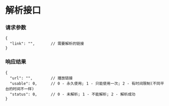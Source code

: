 # 解析接口

### 请求参数

```json5
{
  "link": "",       // 需要解析的链接
}
```

### 响应结果

```json5
{
  "url": "",        // 播放链接
  "usable": 0,      // 0 - 永久使用; 1 - 只能使用一次; 2 - 有时间限制(不同平台的时间不一样)
  "status": 0,      // 0 - 未解析; 1 - 不能解析; 2 - 解析成功
}
```